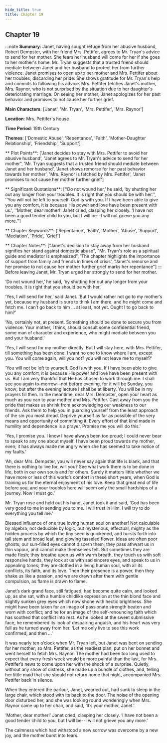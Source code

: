 ```yaml
---
hide_title: true
title: Chapter 19
---
```

## Chapter 19
:::note
**Summary**:
Janet, having sought refuge from her abusive husband, Robert Dempster, with her friend Mrs. Pettifer, agrees to Mr. Tryan's advice to send for her mother. She fears her husband will come for her if she goes to her mother's home. Mr. Tryan suggests that a trusted friend should mediate between Janet and her husband to protect her from further violence. Janet promises to open up to her mother and Mrs. Pettifer about her troubles, discarding her pride. She shows gratitude for Mr. Tryan's help and commits to following his advice. Mrs. Pettifer fetches Janet's mother, Mrs. Raynor, who is not surprised by the situation due to her daughter's deteriorating marriage. On seeing her mother, Janet apologizes for her past behavior and promises to not cause her further grief.

**Main Characters**:
['Janet', 'Mr. Tryan', 'Mrs. Pettifer', 'Mrs. Raynor']

**Location**:
Mrs. Pettifer's house

**Time Period**:
19th Century

**Themes**:
['Domestic Abuse', 'Repentance', 'Faith', 'Mother-Daughter Relationship', 'Friendship', 'Support']

** Plot Points**:
['Janet decides to stay with Mrs. Pettifer to avoid her abusive husband', "Janet agrees to Mr. Tryan's advice to send for her mother", 'Mr. Tryan suggests that a trusted friend should mediate between Janet and her husband', 'Janet shows remorse for her past behavior towards her mother', 'Mrs. Raynor is fetched by Mrs. Pettifer', 'Janet promises to not cause her mother further grief']

** Significant Quotations**:
['‘Do not wound her,’ he said, ‘by shutting her out any longer from your troubles. It is right that you should be with her.’', '‘You will not be left to yourself. God is with you. If I have been able to give you any comfort, it is because His power and love have been present with us.', '‘Mother, dear mother!’ Janet cried, clasping her closely. ‘I have not been a good tender child to you, but I will be--I will not grieve you any more.’']

** Chapter Keywords**:
['Repentance', 'Faith', 'Mother', 'Abuse', 'Support', 'Mediation', 'Pride', 'Grief']

** Chapter Notes**:
["Janet's decision to stay away from her husband signifies her stand against domestic abuse", "Mr. Tryan's role as a spiritual guide and mediator is emphasized", 'The chapter highlights the importance of support from family and friends in times of crisis', "Janet's remorse and her promise to not cause her mother further grief marks her repentance"]
:::
Before leaving Janet, Mr. Tryan urged her strongly to send for her mother. 

‘Do not wound her,’ he said, ‘by shutting her out any longer from your troubles. It is right that you should be with her.’ 

‘Yes, I will send for her,’ said Janet. ‘But I would rather not go to my mother’s yet, because my husband is sure to think I am there, and he might come and fetch me. I can’t go back to him ... at least, not yet. Ought I to go back to him?’ 

‘No, certainly not, at present. Something should be done to secure you from violence. Your mother, I think, should consult some confidential friend, some man of character and experience, who might mediate between you and your husband.’ 

‘Yes, I will send for my mother directly. But I will stay here, with Mrs. Pettifer, till something has been done. I want no one to know where I am, except you. You will come again, will you not? you will not leave me to myself?’ 

‘You will not be left to yourself. God is with you. If I have been able to give you any comfort, it is because His power and love have been present with us. But I am very thankful that He has chosen to work through me. I shall see you again to-morrow--not before evening, for it will be Sunday, you know; but after the evening lecture I shall be at liberty. You will be in my prayers till then. In the meantime, dear Mrs. Dempster, open your heart as much as you can to your mother and Mrs. Pettifer. Cast away from you the pride that makes us shrink from acknowledging our weakness to our friends. Ask them to help you in guarding yourself from the least approach of the sin you most dread. Deprive yourself as far as possible of the very means and opportunity of committing it. Every effort of that kind made in humility and dependence is a prayer. Promise me you will do this.’ 

‘Yes, I promise you. I know I have always been too proud; I could never bear to speak to any one about myself. I have been proud towards my mother, even; it has always made me angry when she has seemed to take notice of my faults.’ 

‘Ah, dear Mrs. Dempster, you will never say again that life is blank, and that there is nothing to live for, will you? See what work there is to be done in life, both in our own souls and for others. Surely it matters little whether we have more or less of this world’s comfort in these short years, when God is training us for the eternal enjoyment of his love. Keep that great end of life before you, and your troubles here will seem only the small hardships of a journey. Now I must go.’ 

Mr. Tryan rose and held out his hand. Janet took it and said, ‘God has been very good to me in sending you to me. I will trust in Him. I will try to do everything you tell me.’ 

Blessed influence of one true loving human soul on another! Not calculable by algebra, not deducible by logic, but mysterious, effectual, mighty as the hidden process by which the tiny seed is quickened, and bursts forth into tall stem and broad leaf, and glowing tasseled flower. Ideas are often poor ghosts; our sun-filled eyes cannot discern them; they pass athwart us in thin vapour, and cannot make themselves felt. But sometimes they are made flesh; they breathe upon us with warm breath, they touch us with soft responsive hands, they look at us with sad sincere eyes, and speak to us in appealing tones; they are clothed in a living human soul, with all its conflicts, its faith, and its love. Then their presence is a power, then they shake us like a passion, and we are drawn after them with gentle compulsion, as flame is drawn to flame. 

Janet’s dark grand face, still fatigued, had become quite calm, and looked up, as she sat, with a humble childlike expression at the thin blond face and slightly sunken grey eyes which now shone with hectic brightness. She might have been taken for an image of passionate strength beaten and worn with conflict; and he for an image of the self-renouncing faith which has soothed that conflict into rest. As he looked at the sweet submissive face, he remembered its look of despairing anguish, and his heart was very full as he turned away from her. ‘Let me only live to see this work confirmed, and then ...’ 

It was nearly ten o’clock when Mr. Tryan left, but Janet was bent on sending for her mother; so Mrs. Pettifer, as the readiest plan, put on her bonnet and went herself to fetch Mrs. Raynor. The mother had been too long used to expect that every fresh week would be more painful than the last, for Mrs. Pettifer’s news to come upon her with the shock of a surprise. Quietly, without any show of distress, she made up a bundle of clothes, and, telling her little maid that she should not return home that night, accompanied Mrs. Pettifer back in silence. 

When they entered the parlour, Janet, wearied out, had sunk to sleep in the large chair, which stood with its back to the door. The noise of the opening door disturbed her, and she was looking round wonderingly when Mrs. Raynor came up to her chair, and said, ‘It’s your mother, Janet.’ 

‘Mother, dear mother!’ Janet cried, clasping her closely. ‘I have not been a good tender child to you, but I will be--I will not grieve you any more.’ 

The calmness which had withstood a new sorrow was overcome by a new joy, and the mother burst into tears. 

